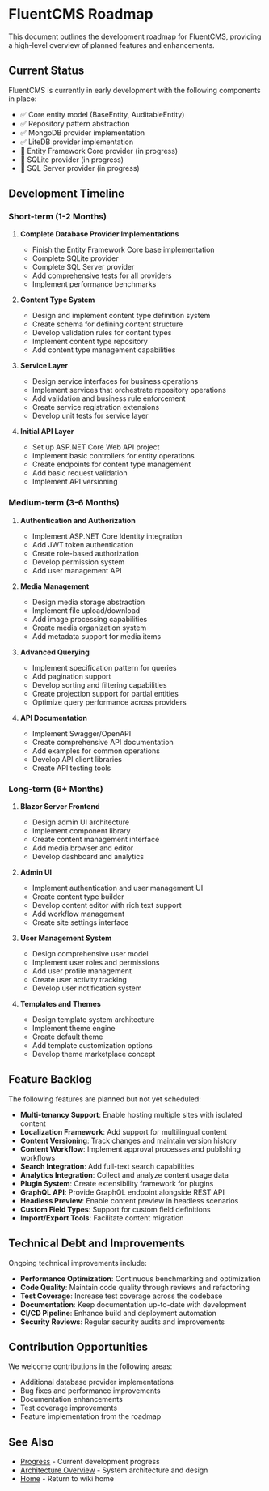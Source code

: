 # FluentCMS Roadmap

This document outlines the development roadmap for FluentCMS, providing a high-level overview of planned features and enhancements.

## Current Status

FluentCMS is currently in early development with the following components in place:

- ✅ Core entity model (BaseEntity, AuditableEntity)
- ✅ Repository pattern abstraction
- ✅ MongoDB provider implementation
- ✅ LiteDB provider implementation
- 🚧 Entity Framework Core provider (in progress)
- 🚧 SQLite provider (in progress)
- 🚧 SQL Server provider (in progress)

## Development Timeline

### Short-term (1-2 Months)

1. **Complete Database Provider Implementations**
   - Finish the Entity Framework Core base implementation
   - Complete SQLite provider
   - Complete SQL Server provider
   - Add comprehensive tests for all providers
   - Implement performance benchmarks

2. **Content Type System**
   - Design and implement content type definition system
   - Create schema for defining content structure
   - Develop validation rules for content types
   - Implement content type repository
   - Add content type management capabilities

3. **Service Layer**
   - Design service interfaces for business operations
   - Implement services that orchestrate repository operations
   - Add validation and business rule enforcement
   - Create service registration extensions
   - Develop unit tests for service layer

4. **Initial API Layer**
   - Set up ASP.NET Core Web API project
   - Implement basic controllers for entity operations
   - Create endpoints for content type management
   - Add basic request validation
   - Implement API versioning

### Medium-term (3-6 Months)

1. **Authentication and Authorization**
   - Implement ASP.NET Core Identity integration
   - Add JWT token authentication
   - Create role-based authorization
   - Develop permission system
   - Add user management API

2. **Media Management**
   - Design media storage abstraction
   - Implement file upload/download
   - Add image processing capabilities
   - Create media organization system
   - Add metadata support for media items

3. **Advanced Querying**
   - Implement specification pattern for queries
   - Add pagination support
   - Develop sorting and filtering capabilities
   - Create projection support for partial entities
   - Optimize query performance across providers

4. **API Documentation**
   - Implement Swagger/OpenAPI
   - Create comprehensive API documentation
   - Add examples for common operations
   - Develop API client libraries
   - Create API testing tools

### Long-term (6+ Months)

1. **Blazor Server Frontend**
   - Design admin UI architecture
   - Implement component library
   - Create content management interface
   - Add media browser and editor
   - Develop dashboard and analytics

2. **Admin UI**
   - Implement authentication and user management UI
   - Create content type builder
   - Develop content editor with rich text support
   - Add workflow management
   - Create site settings interface

3. **User Management System**
   - Design comprehensive user model
   - Implement user roles and permissions
   - Add user profile management
   - Create user activity tracking
   - Develop user notification system

4. **Templates and Themes**
   - Design template system architecture
   - Implement theme engine
   - Create default theme
   - Add template customization options
   - Develop theme marketplace concept

## Feature Backlog

The following features are planned but not yet scheduled:

- **Multi-tenancy Support**: Enable hosting multiple sites with isolated content
- **Localization Framework**: Add support for multilingual content
- **Content Versioning**: Track changes and maintain version history
- **Content Workflow**: Implement approval processes and publishing workflows
- **Search Integration**: Add full-text search capabilities
- **Analytics Integration**: Collect and analyze content usage data
- **Plugin System**: Create extensibility framework for plugins
- **GraphQL API**: Provide GraphQL endpoint alongside REST API
- **Headless Preview**: Enable content preview in headless scenarios
- **Custom Field Types**: Support for custom field definitions
- **Import/Export Tools**: Facilitate content migration

## Technical Debt and Improvements

Ongoing technical improvements include:

- **Performance Optimization**: Continuous benchmarking and optimization
- **Code Quality**: Maintain code quality through reviews and refactoring
- **Test Coverage**: Increase test coverage across the codebase
- **Documentation**: Keep documentation up-to-date with development
- **CI/CD Pipeline**: Enhance build and deployment automation
- **Security Reviews**: Regular security audits and improvements

## Contribution Opportunities

We welcome contributions in the following areas:

- Additional database provider implementations
- Bug fixes and performance improvements
- Documentation enhancements
- Test coverage improvements
- Feature implementation from the roadmap

## See Also

- [Progress](../memory-bank/progress.md) - Current development progress
- [Architecture Overview](./Architecture-Overview.md) - System architecture and design
- [Home](./Home.md) - Return to wiki home
